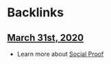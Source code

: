 
# Backlinks
## [March 31st, 2020](<March 31st, 2020.md>)
- Learn more about [Social Proof](<Social Proof.md>)

